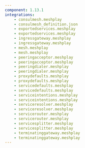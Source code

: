 ```yaml
---
component: 1.13.1
integrations:
    - consulmesh.meshplay
    - consulmesh_definition.json
    - exportedservices.meshplay
    - exportedservices.meshplay
    - ingressgateway.meshplay
    - ingressgateway.meshplay
    - mesh.meshplay
    - mesh.meshplay
    - peeringacceptor.meshplay
    - peeringacceptor.meshplay
    - peeringdialer.meshplay
    - peeringdialer.meshplay
    - proxydefaults.meshplay
    - proxydefaults.meshplay
    - servicedefaults.meshplay
    - servicedefaults.meshplay
    - serviceintentions.meshplay
    - serviceintentions.meshplay
    - serviceresolver.meshplay
    - serviceresolver.meshplay
    - servicerouter.meshplay
    - servicerouter.meshplay
    - servicesplitter.meshplay
    - servicesplitter.meshplay
    - terminatinggateway.meshplay
    - terminatinggateway.meshplay
---
```

